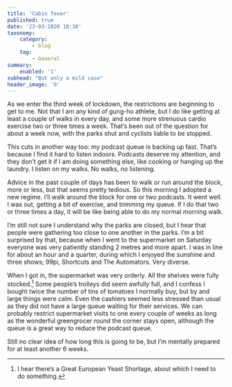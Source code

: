 ```yaml
---
title: 'Cabin fever'
published: true
date: '23-03-2020 10:30'
taxonomy:
    category:
        - blog
    tag:
        - General
summary:
    enabled: '1'
subhead: "But only a mild case"
header_image: '0'
--- 
```


As we enter the third week of lockdown, the restrictions are beginning to get to me. Not that I am any kind of gung-ho athlete, but I do like getting at least a couple of walks in every day, and some more strenuous cardio exercise two or three times a week. That’s been out of the question for about a week now, with the parks shut and cyclists liable to be stopped. 

This cuts in another way too: my podcast queue is backing up fast. That’s because I find it hard to listen indoors. Podcasts deserve my attention, and they don’t get it if I am doing something else, like cooking or hanging up the laundry. I listen on my walks. No walks, no listening.

Advice in the past couple of days has been to walk or run around the block, more or less, but that seems pretty tedious. So this morning I adopted a new regime. I’ll walk around the block for one or two podcasts. It went well. I was out, getting a bit of exercise, and trimming my queue. If I do that two or three times a day, it will be like being able to do my normal morning walk.

I’m still not sure I understand why the parks are closed, but I hear that people were gathering too close to one another in the parks. I’m a bit surprised by that, because when I went to the supermarket on Saturday everyone was very patiently standing 2 metres and more apart. I was in line for about an hour and a quarter, during which I enjoyed the sunshine and three shows; 99pi, Shortcuts and The Automators. Very diverse.

When I got in, the supermarket was very orderly. All the shelves were fully stocked.[^1] Some people’s trolleys did seem awfully full, and I confess I bought twice the number of tins of tomatoes I normally buy, but by and large things were calm. Even the cashiers seemed less stressed than usual as they did not have a large queue waiting for their services. We can probably restrict supermarket visits to one every couple of weeks as long as the wonderful greengrocer round the corner stays open, although the queue is a great way to reduce the podcast queue.

Still no clear idea of how long this is going to be, but I’m mentally prepared for at least another 6 weeks.

[^1]: I hear there’s a Great European Yeast Shortage, about which I need to do something.

